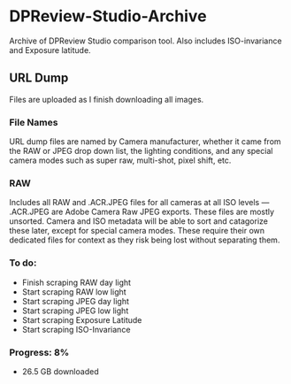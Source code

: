 # DPReview-Studio-Archive
Archive of DPReview Studio comparison tool. Also includes ISO-invariance and Exposure latitude.

## URL Dump
Files are uploaded as I finish downloading all images.
### File Names
URL dump files are named by Camera manufacturer, whether it came from the RAW or JPEG drop down list, the lighting conditions, and any special camera modes such as super raw, multi-shot, pixel shift, etc.

### RAW
Includes all RAW and .ACR.JPEG files for all cameras at all ISO levels — .ACR.JPEG are Adobe Camera Raw JPEG exports.
These files are mostly unsorted. Camera and ISO metadata will be able to sort and catagorize these later, except for special camera modes. These require their own dedicated files for context as they risk being lost without separating them.

### To do:
- Finish scraping RAW day light
- Start scraping RAW low light
- Start scraping JPEG day light
- Start scraping JPEG low light
- Start scraping Exposure Latitude
- Start scraping ISO-Invariance

### Progress: 8%
- 26.5 GB downloaded
